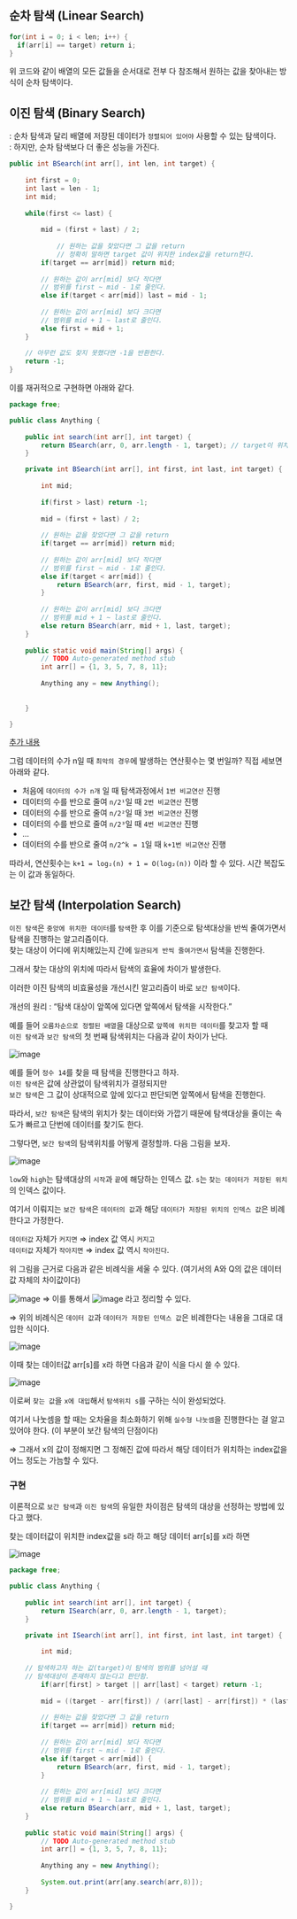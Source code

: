 ## 순차 탐색 (Linear Search) 
``` java
for(int i = 0; i < len; i++) { 
  if(arr[i] == target) return i;
} 
```

위 코드와 같이 배열의 모든 값들을 순서대로 전부 다 참조해서 원하는 값을 찾아내는 방식이 순차 탐색이다.

## 이진 탐색 (Binary Search)

: 순차 탐색과 달리 배열에 저장된 데이터가 `정렬되어 있어야` 사용할 수 있는 탐색이다.  
: 하지만, 순차 탐색보다 더 좋은 성능을 가진다.

``` java
public int BSearch(int arr[], int len, int target) {
		
	int first = 0;
	int last = len - 1;
	int mid;
		
	while(first <= last) {
			
		mid = (first + last) / 2;
			
      		// 원하는 값을 찾았다면 그 값을 return
      		// 정확히 말하면 target 값이 위치한 index값을 return한다.
		if(target == arr[mid]) return mid;
			
		// 원하는 값이 arr[mid] 보다 작다면
		// 범위를 first ~ mid - 1로 줄인다.
		else if(target < arr[mid]) last = mid - 1;
			
		// 원하는 값이 arr[mid] 보다 크다면
		// 범위를 mid + 1 ~ last로 줄인다.
		else first = mid + 1;
	}
		
	// 아무런 값도 찾지 못했다면 -1을 반환한다.
	return -1;
}
```

이를 재귀적으로 구현하면 아래와 같다. 
``` java
package free;

public class Anything {
	
	public int search(int arr[], int target) {
		return BSearch(arr, 0, arr.length - 1, target); // target이 위치한 index값을 return해줌.
	}

	private int BSearch(int arr[], int first, int last, int target) {
		
		int mid;
		
		if(first > last) return -1;
		
		mid = (first + last) / 2;
		
		// 원하는 값을 찾았다면 그 값을 return
		if(target == arr[mid]) return mid;
		
		// 원하는 값이 arr[mid] 보다 작다면
		// 범위를 first ~ mid - 1로 줄인다.
		else if(target < arr[mid]) {
			return BSearch(arr, first, mid - 1, target);
		}
		
		// 원하는 값이 arr[mid] 보다 크다면
		// 범위를 mid + 1 ~ last로 줄인다.
		else return BSearch(arr, mid + 1, last, target);
	}
	
	public static void main(String[] args) {
		// TODO Auto-generated method stub
		int arr[] = {1, 3, 5, 7, 8, 11};
		
		Anything any = new Anything();
		
		
	}

}
```

[추가 내용](/CodingTest/BinarySearch/README.md)

그럼 데이터의 수가 n일 때 `최악의 경우`에 발생하는 연산횟수는 몇 번일까? 직접 세보면 아래와 같다.
- 처음에 `데이터의 수가 n개` 일 때 탐색과정에서 `1번 비교연산` 진행
- 데이터의 수를 반으로 줄여 `n/2¹`일 때 `2번 비교연산` 진행
- 데이터의 수를 반으로 줄여 `n/2²`일 때 `3번 비교연산` 진행
- 데이터의 수를 반으로 줄여 `n/2³`일 때 `4번 비교연산` 진행
- ...
- 데이터의 수를 반으로 줄여 `n/2^k = 1`일 때 `k+1번 비교연산` 진행

따라서, 연산횟수는 `k+1 = log₂(n) + 1 = O(log₂(n))` 이라 할 수 있다. 시간 복잡도는 이 값과 동일하다.

## 보간 탐색 (Interpolation Search)

`이진 탐색`은 `중앙에 위치한 데이터`를 `탐색`한 후 이를 기준으로 탐색대상을 반씩 줄여가면서 탐색을 진행하는 알고리즘이다.  
찾는 대상이 어디에 위치해있는지 간에 `일관되게 반씩 줄여가면서` 탐색을 진행한다.  

그래서 찾는 대상의 위치에 따라서 탐색의 효율에 차이가 발생한다.

이러한 이진 탐색의 비효율성을 개선시킨 알고리즘이 바로 `보간 탐색`이다.

개선의 원리 : “탐색 대상이 앞쪽에 있다면 앞쪽에서 탐색을 시작한다.”

예를 들어 `오름차순으로 정렬된 배열`을 대상으로 `앞쪽에 위치한 데이터`를 찾고자 할 때  
`이진 탐색`과 `보간 탐색`의 첫 번째 탐색위치는 다음과 같이 차이가 난다.

![image](https://user-images.githubusercontent.com/64796257/150629483-694ec51e-145e-42b5-8a33-0f41a5a18d13.png)

예를 들어 `정수 14`를 찾을 때 탐색을 진행한다고 하자.  
`이진 탐색`은 값에 상관없이 탐색위치가 결정되지만  
`보간 탐색`은 그 값이 상대적으로 앞에 있다고 판단되면 앞쪽에서 탐색을 진행한다.

따라서, `보간 탐색`은 탐색의 위치가 찾는 데이터와 가깝기 때문에 탐색대상을 줄이는 속도가 빠르고 단번에 데이터를 찾기도 한다.

그렇다면, `보간 탐색`의 탐색위치를 어떻게 결정할까. 다음 그림을 보자.

![image](https://user-images.githubusercontent.com/64796257/150629528-52971ee1-2a07-40cc-b845-51481289657c.png)

`low`와 `high`는 탐색대상의 `시작`과 `끝`에 해당하는 인덱스 값. `s`는 `찾는 데이터가 저장된 위치`의 인덱스 값이다.

여기서 이뤄지는 `보간 탐색`은 `데이터의 값`과 해당 `데이터가 저장된 위치의 인덱스 값`은 비례한다고 가정한다.  

`데이터값` 자체가 `커지면` ⇒ index 값 역시 `커지고`   
`데이터값` 자체가 `작아지면` ⇒ index 값 역시 `작아진다`.

위 그림을 근거로 다음과 같은 비례식을 세울 수 있다. (여기서의 A와 Q의 값은 데이터 값 자체의 차이값이다)

![image](https://user-images.githubusercontent.com/64796257/150629544-b8b7e4fe-d68b-4808-b141-93d1f1daa084.png)
⇒ 이를 통해서 ![image](https://user-images.githubusercontent.com/64796257/150629596-d9838ef6-3e92-42f5-b87d-6390b5573932.png)
라고 정리할 수 있다.

⇒ 위의 비례식은 `데이터 값`과 `데이터가 저장된 인덱스 값`은 비례한다는 내용을 그대로 대입한 식이다.

![image](https://user-images.githubusercontent.com/64796257/150629614-3b62c3c0-427b-4ba7-bdcc-d8b6f2b026dd.png)

이때 찾는 데이터값 arr[s]를 x라 하면 다음과 같이 식을 다시 쓸 수 있다.

![image](https://user-images.githubusercontent.com/64796257/150629625-e46d80eb-986a-472e-8c77-427b3ac3bd70.png)

이로써 `찾는 값`을 `x에 대입`해서 `탐색위치 s`를 구하는 식이 완성되었다.

여기서 나눗셈을 할 때는 오차율을 최소화하기 위해 `실수형 나눗셈`을 진행한다는 걸 알고 있어야 한다. (이 부분이 보간 탐색의 단점이다)

⇒ 그래서 x의 값이 정해지면 그 정해진 값에 따라서 해당 데이터가 위치하는 index값을 어느 정도는 가늠할 수 있다.


### 구현 

이론적으로 `보간 탐색`과 `이진 탐색`의 유일한 차이점은 탐색의 대상을 선정하는 방법에 있다고 했다.

찾는 데이터값이 위치한 index값을 s라 하고 해당 데이터 arr[s]를 x라 하면

![image](https://user-images.githubusercontent.com/64796257/150629766-3aff0665-0859-480f-b6e0-9dd653e4ae14.png)

``` java
package free;

public class Anything {
	
	public int search(int arr[], int target) {
		return ISearch(arr, 0, arr.length - 1, target);
	}

	private int ISearch(int arr[], int first, int last, int target) {
		
		int mid;
		
    // 탐색하고자 하는 값(target)이 탐색의 범위를 넘어설 때 
    // 탐색대상이 존재하지 않는다고 판단함.
		if(arr[first] > target || arr[last] < target) return -1;
		
		mid = ((target - arr[first]) / (arr[last] - arr[first]) * (last - first)) + first;
		
		// 원하는 값을 찾았다면 그 값을 return
		if(target == arr[mid]) return mid;
		
		// 원하는 값이 arr[mid] 보다 작다면
		// 범위를 first ~ mid - 1로 줄인다.
		else if(target < arr[mid]) {
			return BSearch(arr, first, mid - 1, target);
		}
		
		// 원하는 값이 arr[mid] 보다 크다면
		// 범위를 mid + 1 ~ last로 줄인다.
		else return BSearch(arr, mid + 1, last, target);
	}
	
	public static void main(String[] args) {
		// TODO Auto-generated method stub
		int arr[] = {1, 3, 5, 7, 8, 11};
		
		Anything any = new Anything();
		
		System.out.print(arr[any.search(arr,8)]);
	}

}
```












